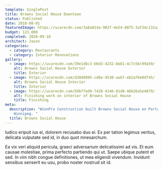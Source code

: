 ```yaml
---
template: SinglePost
title: Browns Social House Downtown
status: Published
date: 2018-08-01
featuredImage: https://ucarecdn.com/3a8a014a-903f-4e54-8075-3af3dc131a35/
budget: 123,000
completed: 2020-09-18
architect: Jason
categories:
  - category: Restaurants
  - category: Interior Renovations
gallery:
  - image: https://ucarecdn.com/39e1dbc3-b6d3-4232-bb81-4c7c56c99a59/
    alt: Browns Social House Exterior
    title: Exterior
  - image: https://ucarecdn.com/d38d8895-cd6e-4538-aa67-eb2a76e0df45/
    alt: Browns Social House Interior
    title: Interior
  - image: https://ucarecdn.com/b9b77ed9-7428-4146-81d8-46b26a5e4879/
    alt: Finishing work on interior of Browns Social House
    title: Finishing
meta:
  description: "WinnPro Construction built Browns Social House on Portage Avenue,
    Winnipeg. "
  title: Browns Social House
---
```


Iudico eripuit ius ei, dolorem recusabo duo ei. Ex per tation legimus veritus, delicata vulputate sed id, in duo quot mnesarchum.

Ea vix veri aliquid pericula, graeci adversarium delicatissimi ad vis. Et eum causae molestiae, prima perfecto partiendo qui ut. Saepe ubique putent et sed. In vim nibh congue definitiones, ut mea eligendi vivendum. Invidunt sensibus senserit eu usu, probo noster nostrud sit id.
